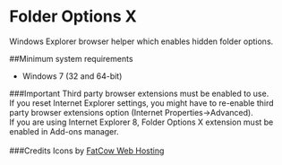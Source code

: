 # Folder Options X
Windows Explorer browser helper which enables hidden folder options.

##Minimum system requirements
  * Windows 7 (32 and 64-bit)

###Important
Third party browser extensions must be enabled to use.<br/>
If you reset Internet Explorer settings, you might have to re-enable third party browser extensions option (Internet Properties->Advanced).<br/>
If you are using Internet Explorer 8, Folder Options X extension must be enabled in Add-ons manager.<br/>
<br/>
###Credits
Icons by [FatCow Web Hosting](http://www.fatcow.com/free-icons "Download free icons from FatCow Web Hosting")
